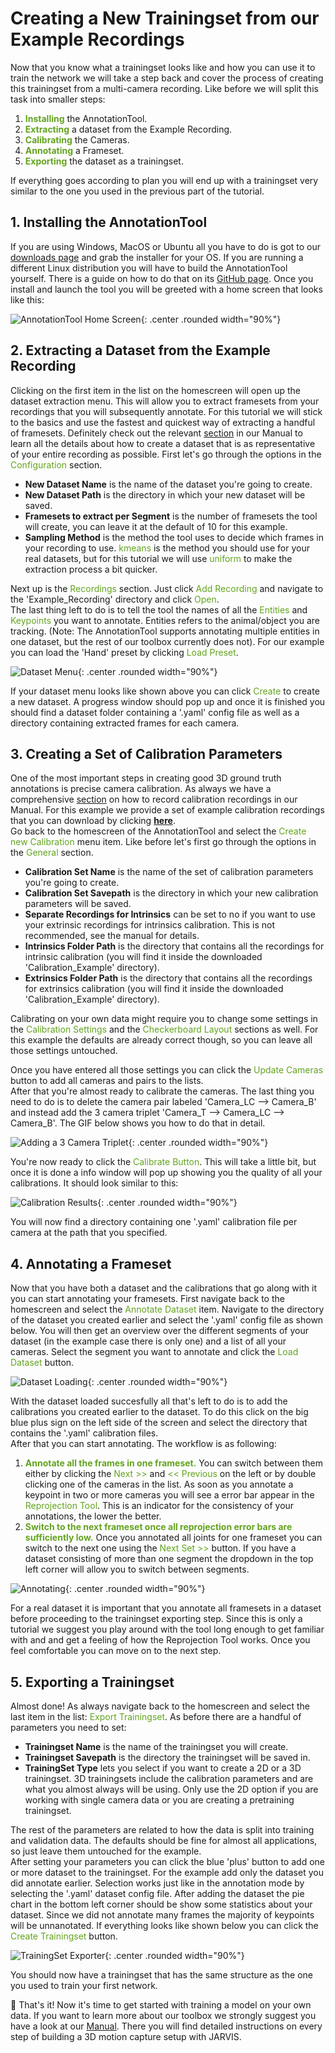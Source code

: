 # Creating a New Trainingset from our Example Recordings

Now that you know what a trainingset looks like and how you can use it to train the network we will take a step back and cover the process of creating this trainingset from a multi-camera recording. Like before we will split this task into smaller steps:

1. <span style="color:#63a31f"><b>Installing</b></span> the AnnotationTool.
2. <span style="color:#63a31f"><b>Extracting</b></span> a dataset from the Example Recording.
3. <span style="color:#63a31f"><b>Calibrating</b></span> the Cameras.
4. <span style="color:#63a31f"><b>Annotating</b></span> a Frameset.
5. <span style="color:#63a31f"><b>Exporting</b></span> the dataset as a trainingset.

If everything goes according to plan you will end up with a trainingset very similar to the one you used in the previous part of the tutorial.


## 1. Installing the AnnotationTool
If you are using Windows, MacOS or Ubuntu all you have to do is got to our [downloads page]() and grab the installer for your OS. If you are running a different Linux distribution you will have to build the AnnotationTool yourself. There is a guide on how to do that on its [GitHub page](https://github.com/JARVIS-MoCap/JARVIS-AnnotationTool).
Once you install and launch the tool you will be greeted with a home screen that looks like this:

![AnnotationTool Home Screen](../assets/images/getting_started/AnnotationTool_HomeScreen.png){: .center .rounded width="90%"}


## 2. Extracting a Dataset from the Example Recording
Clicking on the first item in the list on the homescreen will open up the dataset extraction menu. This will allow you to extract framesets from your recordings that you will subsequently annotate. For this tutorial we will stick to the basics and use the fastest and quickest way of extracting a handful of framesets. Definitely check out the relevant [section]() in our Manual to learn all the details about how to create a dataset that is as representative of your entire recording as possible.
First let's go through the options in the <span style="color:#63a31f">Configuration</span> section.
- **New Dataset Name** is the name of the dataset you're going to create.
- **New Dataset Path** is the directory in which your new dataset will be saved.
- **Framesets to extract per Segment** is the number of framesets the tool will create, you can leave it at the default of 10 for this example.
- **Sampling Method** is the method the tool uses to decide which frames in your recording to use. <span style="color:#63a31f">kmeans</span> is the method you should use for your real datasets, but for this tutorial we will use <span style="color:#63a31f">uniform</span> to make the extraction process a bit quicker.

Next up is the <span style="color:#63a31f">Recordings</span> section. Just click <span style="color:#63a31f">Add Recording</span> and navigate to the 'Example_Recording' directory and click <span style="color:#63a31f">Open</span>.<br>
The last thing left to do is to tell the tool the names of all the <span style="color:#63a31f">Entities</span> and <span style="color:#63a31f">Keypoints</span> you want to annotate. Entities refers to the animal/object you are tracking. (Note: The AnnotationTool supports annotating multiple entities in one dataset, but the rest of our toolbox currently does not). For our example you can load the 'Hand' preset by clicking <span style="color:#63a31f">Load Preset</span>.

![Dataset Menu](../assets/images/getting_started/Dataset_Menu.png){: .center .rounded width="90%"}

If your dataset menu looks like shown above you can click <span style="color:#63a31f">Create</span> to create a new dataset. A progress window should pop up and once it is finished you should find a dataset folder containing a '.yaml' config file as well as a directory containing extracted frames for each camera.


## 3. Creating a Set of Calibration Parameters
One of the most important steps in creating good 3D ground truth annotations is precise camera calibration. As always we have a comprehensive [section]() on how to record calibration recordings in our Manual. For this example we provide a set of example calibration recordings that you can download by clicking **[here](https://zenodo.org/record/6982805/files/Calibration_Example.zip?download=1)**.<br>
Go back to the homescreen of the AnnotationTool and select the <span style="color:#63a31f">Create new Calibration</span> menu item.
Like before let's first go through the options in the <span style="color:#63a31f">General</span> section.

- **Calibration Set Name** is the name of the set of calibration parameters you're going to create.
- **Calibration Set Savepath** is the directory in which your new calibration parameters will be saved.
- **Separate Recordings for Intrinsics** can be set to no if you want to use your extrinsic recordings for intrinsics calibration. This is not recommended, see the manual for details.
- **Intrinsics Folder Path** is the directory that contains all the recordings for intrinsic calibration (you will find it inside the downloaded 'Calibration_Example' directory).  
- **Extrinsics Folder Path** is the directory that contains all the recordings for extrinsics calibration (you will find it inside the downloaded 'Calibration_Example' directory).

Calibrating on your own data might require you to change some settings in the <span style="color:#63a31f">Calibration Settings</span> and the <span style="color:#63a31f">Checkerboard Layout</span> sections as well. For this example the defaults are already correct though, so you can leave all those settings untouched.

Once you have entered all those settings you can click the <span style="color:#63a31f">Update Cameras</span> button to add all cameras and pairs to the lists.<br>
After that you're almost ready to calibrate the cameras. The last thing you need to do is to delete the camera pair labeled 'Camera_LC --> Camera_B' and instead add the 3 camera triplet 'Camera_T --> Camera_LC --> Camera_B'. The GIF below shows you how to do that in detail.

![Adding a 3 Camera Triplet](../assets/gifs/getting_started/Add_3_Camera_Pair.gif){: .center .rounded width="90%"}

You're now ready to click the <span style="color:#63a31f">Calibrate Button</span>. This will take a little bit, but once it is done a info window will pop up showing you the quality of all your calibrations. It should look similar to this:

![Calibration Results](../assets/images/getting_started/Calib_Results.png){: .center .rounded width="90%"}

You will now find a directory containing one '.yaml' calibration file per camera at the path that you specified.


## 4. Annotating a Frameset
Now that you have both a dataset and the calibrations that go along with it you can start annotating your framesets. First navigate back to the homescreen and select the <span style="color:#63a31f">Annotate Dataset</span> item. Navigate to the directory of the dataset you created earlier and select the '.yaml' config file as shown below. You will then get an overview over the different segments of your dataset (in the example case there is only one) and a list of all your cameras. Select the segment you want to annotate and click the <span style="color:#63a31f">Load Dataset</span> button.<br>

![Dataset Loading](../assets/gifs/getting_started/Load_Dataset.gif){: .center .rounded width="90%"}

With the dataset loaded succesfully all that's left to do is to add the calibrations you created earlier to the dataset. To do this click on the big blue plus sign on the left side of the screen and select the directory that contains the '.yaml' calibration files.<br>
After that you can start annotating. The workflow is as following:<br>
1. <span style="color:#63a31f"><b>Annotate all the frames in one frameset.</b></span> You can switch between them either by clicking the <span style="color:#63a31f">Next >></span> and <span style="color:#63a31f"><< Previous</span> on the left or by double clicking one of the cameras in the list. As soon as you annotate a keypoint in two or more cameras you will see a error bar appear in the <span style="color:#63a31f">Reprojection Tool</span>. This is an indicator for the consistency of your annotations, the lower the better.
2. <span style="color:#63a31f"><b>Switch to the next frameset once all reprojection error bars are sufficiently low.</b></span> Once you annotated all joints for one frameset you can switch to the next one using the <span style="color:#63a31f">Next Set >></span> button. If you have a dataset consisting of more than one segment the dropdown in the top left corner will allow you to switch between segments.

![Annotating](../assets/gifs/getting_started/Annotating.gif){: .center .rounded width="90%"}


For a real dataset it is important that you annotate all framesets in a dataset before proceeding to the trainingset exporting step. Since this is only a tutorial we suggest you play around with the tool long enough to get familiar with and and get a feeling of how the Reprojection Tool works. Once you feel comfortable you can move on to the next step.


## 5. Exporting a Trainingset
Almost done! As always navigate back to the homescreen and select the last item in the list: <span style="color:#63a31f">Export Trainingset</span>. As before there are a handful of parameters you need to set:

- **Trainingset Name** is the name of the trainingset you will create.
- **Trainingset Savepath** is the directory the trainingset will be saved in.
- **TrainingSet Type** lets you select if you want to create a 2D or a 3D trainingset. 3D trainingsets include the calibration parameters and are what you almost always will be using. Only use the 2D option if you are working with single camera data or you are creating a pretraining trainingset.

The rest of the parameters are related to how the data is split into training and validation data. The defaults should be fine for almost all applications, so just leave them untouched for the example.<br>
After setting your parameters you can click the blue 'plus' button to add one or more dataset to the trainingset. For the example add only the dataset you did annotate earlier. Selection works just like in the annotation mode by selecting the '.yaml' dataset config file. After adding the dataset the pie chart in the bottom left corner should be show some statistics about your dataset. Since we did not annotate many frames the majority of keypoints will be unnanotated.
If everything looks like shown below you can click the <span style="color:#63a31f">Create Trainingset</span> button.

![TrainingSet Exporter](../assets/images/getting_started/Trainingset_Exporter.png){: .center .rounded width="90%"}

You should now have a trainingset that has the same structure as the one you used to train your first network.

:tada: That's it! Now it's time to get started with training a model on your own data. If you want to learn more about our toolbox we strongly suggest you have a look at our [Manual](manual/1_manual). There you will find detailed instructions on every step of building a 3D motion capture setup with JARVIS.